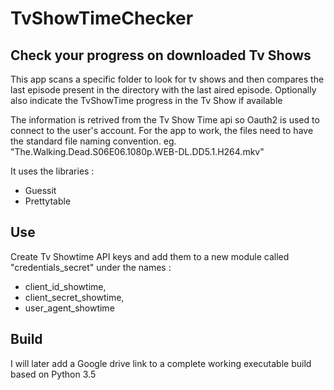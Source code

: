 # TvShowTimeChecker

## Check your progress on downloaded Tv Shows

This app scans a specific folder to look for tv shows and then compares the last episode present in the directory
with the last aired episode. Optionally also indicate the TvShowTime progress in the Tv Show if available

The information is retrived from the Tv Show Time api so Oauth2 is used to connect to the user's account.
For the app to work, the files need to have the standard file naming convention. eg. "The.Walking.Dead.S06E06.1080p.WEB-DL.DD5.1.H264.mkv"

It uses the libraries :
 * Guessit
 * Prettytable

## Use
Create Tv Showtime API keys and add them to a new module called "credentials_secret" under the names : 
 * client_id_showtime,
 * client_secret_showtime,
 * user_agent_showtime

## Build
I will later add a Google drive link to a complete working executable build based on Python 3.5
